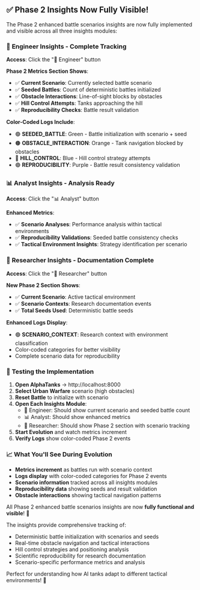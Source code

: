 ## ✅ Phase 2 Insights Now Fully Visible!

The Phase 2 enhanced battle scenarios insights are now fully implemented and visible across all three insights modules:

### 🔧 **Engineer Insights** - Complete Tracking
**Access**: Click the "🔧 Engineer" button

**Phase 2 Metrics Section Shows**:
- ✅ **Current Scenario**: Currently selected battle scenario
- ✅ **Seeded Battles**: Count of deterministic battles initialized  
- ✅ **Obstacle Interactions**: Line-of-sight blocks by obstacles
- ✅ **Hill Control Attempts**: Tanks approaching the hill
- ✅ **Reproducibility Checks**: Battle result validation

**Color-Coded Logs Include**:
- 🟢 **SEEDED_BATTLE**: Green - Battle initialization with scenario + seed
- 🟠 **OBSTACLE_INTERACTION**: Orange - Tank navigation blocked by obstacles
- 🔵 **HILL_CONTROL**: Blue - Hill control strategy attempts  
- 🟣 **REPRODUCIBILITY**: Purple - Battle result consistency validation

### 📊 **Analyst Insights** - Analysis Ready
**Access**: Click the "📊 Analyst" button

**Enhanced Metrics**:
- ✅ **Scenario Analyses**: Performance analysis within tactical environments
- ✅ **Reproducibility Validations**: Seeded battle consistency checks
- ✅ **Tactical Environment Insights**: Strategy identification per scenario

### 🔬 **Researcher Insights** - Documentation Complete
**Access**: Click the "🔬 Researcher" button  

**New Phase 2 Section Shows**:
- ✅ **Current Scenario**: Active tactical environment
- ✅ **Scenario Contexts**: Research documentation events
- ✅ **Total Seeds Used**: Deterministic battle seeds

**Enhanced Logs Display**:
- 🟢 **SCENARIO_CONTEXT**: Research context with environment classification
- Color-coded categories for better visibility
- Complete scenario data for reproducibility

### 🧪 **Testing the Implementation**

1. **Open AlphaTanks** → http://localhost:8000
2. **Select Urban Warfare** scenario (high obstacles)  
3. **Reset Battle** to initialize with scenario
4. **Open Each Insights Module**:
   - 🔧 Engineer: Should show current scenario and seeded battle count
   - 📊 Analyst: Should show enhanced metrics
   - 🔬 Researcher: Should show Phase 2 section with scenario tracking
5. **Start Evolution** and watch metrics increment
6. **Verify Logs** show color-coded Phase 2 events

### 📈 **What You'll See During Evolution**

- **Metrics increment** as battles run with scenario context
- **Logs display** with color-coded categories for Phase 2 events
- **Scenario information** tracked across all insights modules
- **Reproducibility data** showing seeds and result validation
- **Obstacle interactions** showing tactical navigation patterns

All Phase 2 enhanced battle scenarios insights are now **fully functional and visible**! 🚀

The insights provide comprehensive tracking of:
- Deterministic battle initialization with scenarios and seeds
- Real-time obstacle navigation and tactical interactions  
- Hill control strategies and positioning analysis
- Scientific reproducibility for research documentation
- Scenario-specific performance metrics and analysis

Perfect for understanding how AI tanks adapt to different tactical environments! 🎯
